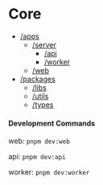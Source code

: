 # Core

- [/apps](#apps)
  - [/server](#server)
    - [/api](#api)
    - [/worker](#worker)
  - [/web](#web)
- [/packages](#packages)
  - [/libs](#libs)
  - [/utils](#utils)
  - [/types](#types)

#### Development Commands

web: `pnpm dev:web`

api: `pnpm dev:api`

worker: `pnpm dev:worker`
